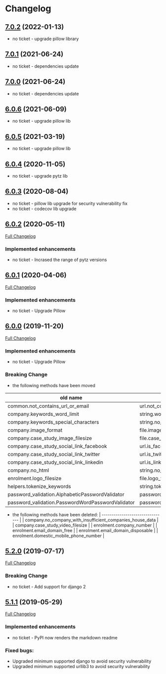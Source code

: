 # Changelog

## [7.0.2](https://pypi.org/project/directory-validators/7.0.2/) (2022-01-13)
- no ticket - upgrade pillow library

## [7.0.1](https://pypi.org/project/directory-validators/7.0.1/) (2021-06-24)
- no ticket - dependencies update

## [7.0.0](https://pypi.org/project/directory-validators/7.0.0/) (2021-06-24)
- no ticket - dependencies update


## [6.0.6](https://pypi.org/project/directory-validators/6.0.6/) (2021-06-09)
- no ticket - upgrade pillow lib

## [6.0.5](https://pypi.org/project/directory-validators/6.0.5/) (2021-03-19)
- no ticket - upgrade pillow lib

## [6.0.4](https://pypi.org/project/directory-validators/6.0.4/) (2020-11-05)
- no ticket - upgrade pytz lib


## [6.0.3](https://pypi.org/project/directory-validators/6.0.3/) (2020-08-04)
- no ticket - pillow lib upgrade for security vulnerability fix
- no ticket - codecov lib upgrade

## [6.0.2](https://pypi.org/project/directory-validators/6.0.2/) (2020-05-11)
[Full Changelog](https://github.com/uktrade/directory-validators/pull/63/files)
### Implemented enhancements
- no ticket - Incrased the range of pytz versions

## [6.0.1](https://pypi.org/project/directory-validators/6.0.1/) (2020-04-06)
[Full Changelog](https://github.com/uktrade/directory-validators/pull/61/files)

### Implemented enhancements
- no ticket - Upgrade Pillow

## [6.0.0](https://pypi.org/project/directory-validators/6.0.0/) (2019-11-20)
[Full Changelog](https://github.com/uktrade/directory-validators/pull/60/files)

### Implemented enhancements
- no ticket - Upgrade Pillow

### Breaking Change
- the following methods have been moved

| old name                         | new name                      |
| -------------------------------- | ----------------------------- |
| common.not_contains_url_or_email | url.not_contains_url_or_email |
| company.keywords_word_limit | string.word_limit (it's not a curried function) |
| company.keywords_special_characters | string.no_special_characters |
| company.image_format | file.image_format |
| company.case_study_image_filesize | file.case_study_image_filesize |
| company.case_study_social_link_facebook | url.is_facebook |
| company.case_study_social_link_twitter | url.is_twitter |
| company.case_study_social_link_linkedin | url.is_linkedin |
| company.no_html | string.no_html |
| enrolment.logo_filesize | file.logo_filesize |
| helpers.tokenize_keywords | string.tokenize_words |
| password_validation.AlphabeticPasswordValidator | password.AlphabeticPasswordValidator |
| password_validation.PasswordWordPasswordValidator | password.PasswordWordPasswordValidator |

- the following methods have been deleted:
| -------------------------------- |
| company.no_company_with_insufficient_companies_house_data |
| company.case_study_video_filesize |
| enrolment.company_number |
| enrolment.email_domain_free |
| enrolment.email_domain_disposable |
| enrolment.domestic_mobile_phone_number |

## [5.2.0](https://pypi.org/project/directory-validators/5.2.0/) (2019-07-17)
[Full Changelog](https://github.com/uktrade/directory-validators/pull/58/files)

### Breaking Change
- no ticket - Add support for django 2

## [5.1.1](https://pypi.org/project/directory-validators/5.1.1/) (2019-05-29)
[Full Changelog](https://github.com/uktrade/directory-validators/pull/55/files)

### Implemented enhancements
- no ticket - PyPI now renders the markdown readme

### Fixed bugs:
- Upgraded minimum supported django to avoid security vulnerability
- Upgraded minimum supported urllib3 to avoid security vulnerability

